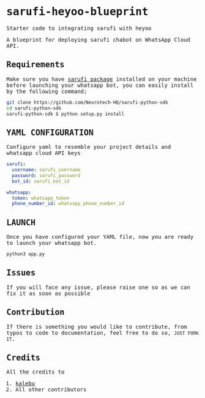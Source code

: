 <samp>

# sarufi-heyoo-blueprint
Starter code to integrating sarufi with heyoo

A blueprint for deploying sarufi chabot on WhatsApp Cloud API. 

## Requirements

Make sure you have [sarufi package](https://github.com/Neurotech-HQ/sarufi-python-sdk) installed on your machine before launching your whatsapp bot, you can easily install by the following command;

```bash
git clone https://github.com/Neurotech-HQ/sarufi-python-sdk
cd sarufi-python-sdk
sarufi-python-sdk $ python setup.py install
```

## YAML CONFIGURATION

Configure yaml to resemble your project details and whatsapp cloud API keys

```YAML
sarufi:
  username: sarufi_username
  password: sarufi_password
  bot_id: sarufi_bot_id

whatsapp:
  token: whatsapp_token
  phone_number_id: whatsapp_phone_number_id
```

## LAUNCH

Once you have configured your YAML file, now you are ready to launch your whatsapp bot.

```bash
python3 app.py
```

## Issues

If you will face any issue, please raise one so as we can fix it as soon as possible

## Contribution

If there is something you would like to contribute, from typos to code to documentation, feel free to do so, `JUST FORK IT`.

## Credits

All the credits to

1. [kalebu](https://github.com/Kalebu/)
2. All other contributors

</samp>
